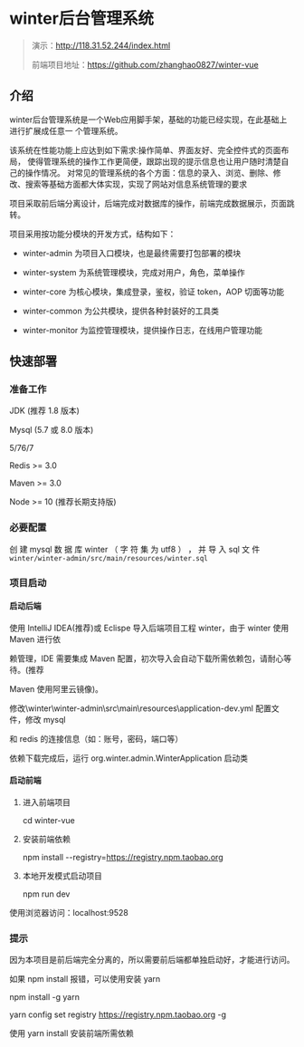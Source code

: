 # winter后台管理系统

>演示：http://118.31.52.244/index.html
>
>前端项目地址：https://github.com/zhanghao0827/winter-vue

## 介绍

winter后台管理系统是一个Web应用脚手架，基础的功能已经实现，在此基础上进行扩展成任意一 个管理系统。 

该系统在性能功能上应达到如下需求:操作简单、界面友好、完全控件式的页面布局， 使得管理系统的操作工作更简便，跟踪出现的提示信息也让用户随时清楚自己的操作情况。 对常见的管理系统的各个方面：信息的录入、浏览、删除、修改、搜索等基础方面都大体实现，实现了网站对信息系统管理的要求

项目采取前后端分离设计，后端完成对数据库的操作，前端完成数据展示，页面跳转。 

项目采用按功能分模块的开发方式，结构如下： 

- winter-admin 为项目入口模块，也是最终需要打包部署的模块 

- winter-system 为系统管理模块，完成对用户，角色，菜单操作 

- winter-core 为核心模块，集成登录，鉴权，验证 token，AOP 切面等功能 

- winter-common 为公共模块，提供各种封装好的工具类 

- winter-monitor 为监控管理模块，提供操作日志，在线用户管理功能



## 快速部署

### 准备工作 

JDK (推荐 1.8 版本) 

Mysql (5.7 或 8.0 版本) 

5/76/7 

Redis >= 3.0 

Maven >= 3.0 

Node >= 10 (推荐长期支持版) 

### 必要配置 

创 建 mysql 数 据 库 winter （ 字 符 集 为 utf8 ） ， 并 导 入 sql 文 件 `winter/winter-admin/src/main/resources/winter.sql` 



### 项目启动 

#### 启动后端 

使用 IntelliJ IDEA(推荐)或 Eclispe 导入后端项目工程 winter，由于 winter 使用 Maven 进行依 

赖管理，IDE 需要集成 Maven 配置，初次导入会自动下载所需依赖包，请耐心等待。(推荐 

Maven 使用阿里云镜像)。 

修改\winter\winter-admin\src\main\resources\application-dev.yml 配置文件，修改 mysql 

和 redis 的连接信息（如：账号，密码，端口等） 

依赖下载完成后，运行 org.winter.admin.WinterApplication 启动类 



#### 启动前端 

1. 进入前端项目 

   cd winter-vue 

2. 安装前端依赖 

   npm install --registry=https://registry.npm.taobao.org 

3. 本地开发模式启动项目 

   npm run dev 

使用浏览器访问：localhost:9528 



### 提示

因为本项目是前后端完全分离的，所以需要前后端都单独启动好，才能进行访问。 

如果 npm install 报错，可以使用安装 yarn 

npm install -g yarn 

yarn config set registry https://registry.npm.taobao.org -g 

使用 yarn install 安装前端所需依赖
